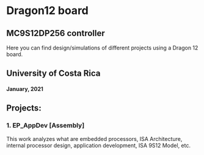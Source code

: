 # Dragon12 board 
## MC9S12DP256 controller

Here you can find design/simulations of different 
projects using a Dragon 12 board.

## University of Costa Rica
#### January, 2021

## Projects:

### 1. EP_AppDev [Assembly]
This work analyzes what are embedded processors, 
ISA Architecture, internal processor design, 
application development, ISA 9S12 Model, etc.
